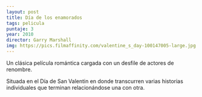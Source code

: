 ```yaml
---
layout: post
title: Día de los enamorados
tags: pelicula
puntaje: 3
year: 2010
director: Garry Marshall
img: https://pics.filmaffinity.com/valentine_s_day-100147005-large.jpg
---
```


Un clásica película romántica cargada con un desfile de actores de renombre.

Situada en el Día de San Valentin en donde transcurren varias historias individuales que terminan relacionándose una con otra.

